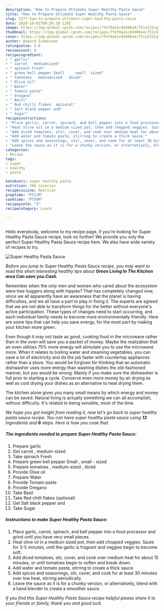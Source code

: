 ```yaml
---
description: "How to Prepare Ultimate Super Healthy Pasta Sauce"
title: "How to Prepare Ultimate Super Healthy Pasta Sauce"
slug: 2277-how-to-prepare-ultimate-super-healthy-pasta-sauce
date: 2020-10-01T09:26:20.129Z
image: https://img-global.cpcdn.com/recipes/7fef8ae1c8d400a4/751x532cq70/super-healthy-pasta-sauce-recipe-main-photo.jpg
thumbnail: https://img-global.cpcdn.com/recipes/7fef8ae1c8d400a4/751x532cq70/super-healthy-pasta-sauce-recipe-main-photo.jpg
cover: https://img-global.cpcdn.com/recipes/7fef8ae1c8d400a4/751x532cq70/super-healthy-pasta-sauce-recipe-main-photo.jpg
author: Howard Zimmerman
ratingvalue: 3.8
reviewcount: 4
recipeingredient:
- " garlic"
- " carrot   mediumsized"
- " spinach Fresh"
- " green bell pepper Small     small  sized"
- " tomatoes   mediumsized   diced"
- " Olive oil"
- " Water"
- " Tomato paste"
- " Oregano"
- " Basil"
- " Red chilli flakes  optional"
- " Salt black pepper and"
- " Sugar"
recipeinstructions:
- "Place garlic, carrot, spinach, and bell pepper into a food processor and grind until you have very small pieces."
- "Heat olive oil in a medium sized pot, then add chopped veggies. Saute for 3-5 minutes, until the garlic is fragrant and veggies begin to become soft."
- "Add diced tomatoes, stir, cover, and cook over medium heat for about 15 minutes, or until tomatoes begin to soften and break down."
- "Add water and tomato paste, stirring to create a thick sauce."
- "Add spices and seasonings, stir, cover, and cook for at least 30 minutes over low heat, stirring periodically."
- "Leave the sauce as it is for a chunky version, or alternatively, blend with a hand blender to create a smoother sauce."
categories:
- Recipe
tags:
- super
- healthy
- pasta

katakunci: super healthy pasta 
nutrition: 266 calories
recipecuisine: American
preptime: "PT21M"
cooktime: "PT59M"
recipeyield: "3"
recipecategory: Lunch

---
```

<br>
Hello everybody, welcome to my recipe page, if you're looking for Super Healthy Pasta Sauce recipe, look no further! We provide you only the perfect Super Healthy Pasta Sauce recipe here. We also have wide variety of recipes to try.
<br>


![Super Healthy Pasta Sauce](https://img-global.cpcdn.com/recipes/7fef8ae1c8d400a4/751x532cq70/super-healthy-pasta-sauce-recipe-main-photo.jpg)

<i>Before you jump to Super Healthy Pasta Sauce recipe, you may want to read this short interesting healthy tips about 
<strong>Green Living In The Kitchen area Can save you Cash</strong>.</i>
</br>

Remember when the only men and women who cared about the ecosystem were tree huggers along with hippies? That has completely changed now, since we all apparently have an awareness that the planet is having difficulties, and we all have a part to play in fixing it. The experts are agreed that we are not able to transform things for the better without everyone's active participation. These types of changes need to start occurring, and each individual family needs to become more environmentally friendly. Here are some tips that can help you save energy, for the most part by making your kitchen more green.

Even though it may not taste as good, cooking food in the microwave rather than in the oven will save you a packet of money. Maybe the realization that an oven utilizes 75% more energy will stimulate you to use the microwave more. When it relates to boiling water and steaming vegetables, you can save a lot of electricity and do the job faster with countertop appliances rather than a stove. You would be forgiven for thinking that an automatic dishwasher uses more energy than washing dishes the old-fashioned manner, but you would be wrong. Mainly if you make sure the dishwasher is full prior to starting a cycle. Conserve even more money by air drying as well as cool drying your dishes as an alternative to heat drying them.

The kitchen alone gives you many small means by which energy and money can be saved. Natural living is actually something we can all accomplish, without difficulty. It's related to being sensible, most of the time.


<i>We hope you got insight from reading it, now let's go back to super healthy pasta sauce recipe. You can have super healthy pasta sauce using <strong>13</strong> ingredients and <strong>6</strong> steps. Here is how you cook that.
</i>

##### The ingredients needed to prepare Super Healthy Pasta Sauce:

1. Prepare  garlic
1. Get  carrot ,  medium-sized
1. Take  spinach Fresh
1. Prepare  green bell pepper Small    , small - sized
1. Prepare  tomatoes ,  medium-sized ,  diced
1. Provide  Olive oil
1. Prepare  Water
1. Provide  Tomato paste
1. Provide  Oregano
1. Take  Basil
1. Take  Red chilli flakes  (optional)
1. Get  Salt black pepper and
1. Take  Sugar


##### Instructions to make Super Healthy Pasta Sauce:

1. Place garlic, carrot, spinach, and bell pepper into a food processor and grind until you have very small pieces.
1. Heat olive oil in a medium sized pot, then add chopped veggies. Saute for 3-5 minutes, until the garlic is fragrant and veggies begin to become soft.
1. Add diced tomatoes, stir, cover, and cook over medium heat for about 15 minutes, or until tomatoes begin to soften and break down.
1. Add water and tomato paste, stirring to create a thick sauce.
1. Add spices and seasonings, stir, cover, and cook for at least 30 minutes over low heat, stirring periodically.
1. Leave the sauce as it is for a chunky version, or alternatively, blend with a hand blender to create a smoother sauce.


<i>If you find this Super Healthy Pasta Sauce recipe helpful please share it to your friends or family, thank you and good luck.</i>
